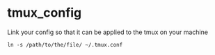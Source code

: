 # tmux_config
Link your config so that it can be applied to the tmux on your machine
```
ln -s /path/to/the/file/ ~/.tmux.conf
```
